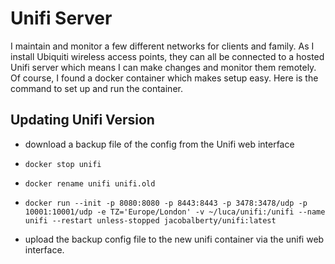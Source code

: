 # Unifi Server

I maintain and monitor a few different networks for clients and family. As I install Ubiquiti wireless access points, they can all be connected to a hosted Unifi server which means I can make changes and monitor them remotely. Of course, I found a docker container which makes setup easy. Here is the command to set up and run the container.

## Updating Unifi Version

- download a backup file of the config from the Unifi web interface

- `docker stop unifi`

- `docker rename unifi unifi.old`

- `docker run --init -p 8080:8080 -p 8443:8443 -p 3478:3478/udp -p 10001:10001/udp -e TZ='Europe/London' -v ~/luca/unifi:/unifi --name unifi --restart unless-stopped jacobalberty/unifi:latest`

- upload the backup config file to the new unifi container via the unifi web interface.
